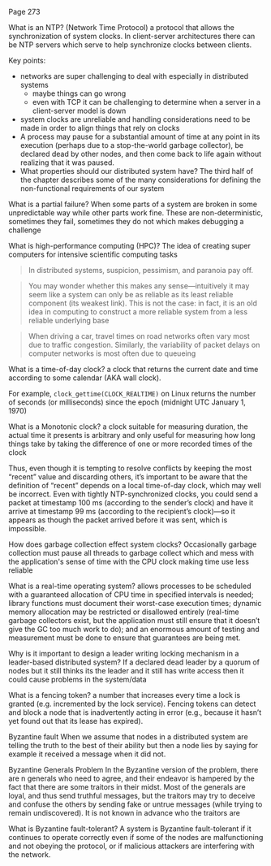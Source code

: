 Page 273

What is an NTP?
(Network Time Protocol)
a protocol that allows the synchronization of system clocks. In client-server architectures there can be NTP servers which serve to help synchronize clocks between clients.

Key points:
- networks are super challenging to deal with especially in distributed systems
	- maybe things can go wrong
	- even with TCP it can be challenging to determine when a server in a client-server model is down
- system clocks are unreliable and handling considerations need to be made in order to align things that rely on clocks
- A process may pause for a substantial amount of time at any point in its execution (perhaps due to a stop-the-world garbage collector), be declared dead by other nodes, and then come back to life again without realizing that it was paused.
- What properties should our distributed system have? The third half of the chapter describes some of the many considerations for defining the non-functional requirements of our system

What is a partial failure?
When some parts of a system are broken in some unpredictable way while other parts work fine. These are non-deterministic, sometimes they fail, sometimes they do not which makes debugging a challenge

What is high-performance computing (HPC)?
The idea of creating super computers for intensive scientific computing tasks

>In distributed systems, suspicion, pessimism, and paranoia pay off.

>You may wonder whether this makes any sense—intuitively it may seem like a system can only be as reliable as its least reliable component (its weakest link). This is not the case: in fact, it is an old idea in computing to construct a more reliable system from a less reliable underlying base

>When driving a car, travel times on road networks often vary most due to traffic congestion. Similarly, the variability of packet delays on computer networks is most often due to queueing


What is a time-of-day clock?
a clock that returns the current date and time according to some calendar (AKA wall clock). 

For example, `clock_gettime(CLOCK_REALTIME)` on Linux returns the number of seconds (or milliseconds) since the epoch (midnight UTC January 1, 1970)

What is a Monotonic clock?
a clock suitable for measuring duration, the actual time it presents is arbitrary and only useful for measuring how long things take by taking the difference of one or more recorded times of the clock

Thus, even though it is tempting to resolve conflicts by keeping the most “recent”
value and discarding others, it’s important to be aware that the definition of “recent”
depends on a local time-of-day clock, which may well be incorrect. Even with tightly
NTP-synchronized clocks, you could send a packet at timestamp 100 ms (according
to the sender’s clock) and have it arrive at timestamp 99 ms (according to the recipient’s
clock)—so it appears as though the packet arrived before it was sent, which is
impossible.

How does garbage collection effect system clocks?
Occasionally garbage collection must pause all threads to garbage collect which and mess with the application's sense of time with the CPU clock making time use less reliable

What is a real-time operating system?
allows processes to be scheduled with a guaranteed allocation of CPU time in specified intervals is needed; library functions must document their worst-case execution times; dynamic memory allocation may be restricted or disallowed entirely (real-time garbage collectors exist, but the application must still ensure that it doesn’t give the GC too much work to do); and an enormous amount of testing and measurement must be done to ensure that guarantees are being met.

Why is it important to design a leader writing locking mechanism in a leader-based distributed system?
If a declared dead leader by a quorum of nodes but it still thinks its the leader and it still has write access then it could cause problems in the system/data

What is a fencing token?
a number that increases every time a lock is granted (e.g. incremented by the lock service). Fencing tokens can detect and block a node that is inadvertently acting in error (e.g.,
because it hasn’t yet found out that its lease has expired).

Byzantine fault
When we assume that nodes in a distributed system are telling the truth to the best of their ability but then a node lies by saying for example it received a message when it did not.

Byzantine Generals Problem
In the Byzantine version of the problem, there are n generals who need to agree, and their endeavor is hampered by the fact that there are some traitors in their midst. Most of the generals are loyal, and thus send truthful messages, but the traitors may try to deceive and confuse the others by sending fake or untrue messages (while trying to remain undiscovered). It is not known in advance who the traitors are

What is Byzantine fault-tolerant?
A system is Byzantine fault-tolerant if it continues to operate correctly even if some
of the nodes are malfunctioning and not obeying the protocol, or if malicious attackers
are interfering with the network.
